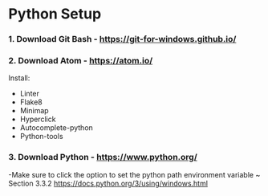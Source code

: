 # Python Setup

### 1. Download Git Bash  -  https://git-for-windows.github.io/ 
### 2. Download Atom  -  https://atom.io/ 
  Install:
  - Linter
  - Flake8
  - Minimap
  - Hyperclick
  - Autocomplete-python
  - Python-tools
### 3. Download Python  -  https://www.python.org/
   -Make sure to click the option to set the python path environment variable
      ~ Section 3.3.2 https://docs.python.org/3/using/windows.html 
